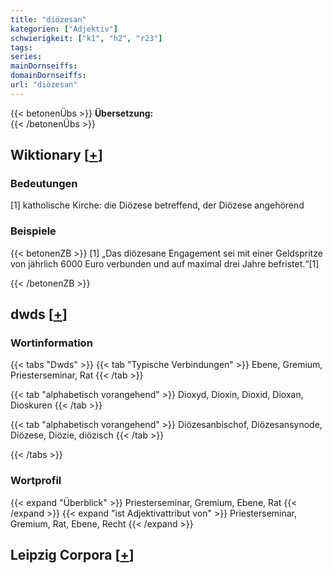 ```yaml
---
title: "diözesan"
kategorien: ["Adjektiv"]
schwierigkeit: ["k1", "h2", "r23"]
tags:
series:
mainDornseiffs:
domainDornseiffs:
url: "diözesan"
---
```


{{< betonenÜbs >}}
**Übersetzung:**  
{{< /betonenÜbs >}}

## Wiktionary [[+](https://de.wiktionary.org/wiki/diözesan)]

### Bedeutungen
[1] katholische Kirche: die Diözese betreffend, der Diözese angehörend  

### Beispiele
{{< betonenZB >}}
[1] „Das diözesane Engagement sei mit einer Geldspritze von jährlich 6000 Euro verbunden und auf maximal drei Jahre befristet.“[1]  

{{< /betonenZB >}}


## dwds [[+](https://www.dwds.de/wb/diözesan)]

### Wortinformation
{{< tabs "Dwds" >}}
{{< tab "Typische Verbindungen" >}}
Ebene, Gremium, Priesterseminar, Rat
{{< /tab >}}

{{< tab "alphabetisch vorangehend" >}}
Dioxyd, Dioxin, Dioxid, Dioxan, Dioskuren
{{< /tab >}}

{{< tab "alphabetisch vorangehend" >}}
Diözesanbischof, Diözesansynode, Diözese, Diözie, diözisch
{{< /tab >}}

{{< /tabs >}}

### Wortprofil
{{< expand "Überblick" >}} Priesterseminar, Gremium, Ebene, Rat {{< /expand >}}
{{< expand "ist Adjektivattribut von" >}} Priesterseminar, Gremium, Rat, Ebene, Recht {{< /expand >}}

## Leipzig Corpora [[+](https://corpora.uni-leipzig.de/en/res?word=diözesan&corpusId=deu_newscrawl-public_2018)]


